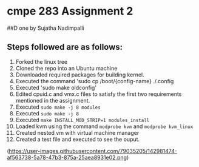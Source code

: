# cmpe 283 Assignment 2
##D one by Sujatha Nadimpalli

## Steps followed are as follows:
1. Forked the linux tree
2. Cloned the repo into an Ubuntu machine
3. Downloaded required packages for building kernel.
4. Executed the command 'sudo cp /boot/{config-name} ./.config
5. Executed 'sudo make oldconfig'
6. Edited cpuid.c and vmx.c files to satisfy the first two requirements mentioned in the assignment.
7. Executed `sudo make -j 8 modules`
8. Executed `sudo make -j 8`
9. Executed `make INSTALL_MOD_STRIP=1 modules_install`
10. Loaded kvm using the command `modprobe kvm` and `modprobe kvm_linux`
11. Created nested vm with virtual machine manager
12. Created a test file and executed to see the ouput.

(https://user-images.githubusercontent.com/79035205/142981474-af563738-5a78-47b3-875a-25aea8931e02.png)
